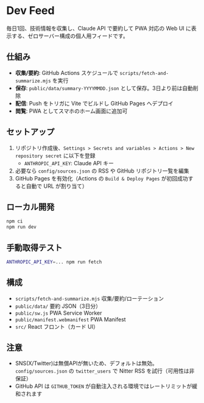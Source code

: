 # Dev Feed

毎日1回、技術情報を収集し、Claude API で要約して PWA 対応の Web UI に表示する、ゼロサーバー構成の個人用フィードです。

## 仕組み
- **収集/要約**: GitHub Actions スケジュールで `scripts/fetch-and-summarize.mjs` を実行
- **保存**: `public/data/summary-YYYYMMDD.json` として保存。3日より前は自動削除
- **配信**: Push をトリガに Vite でビルドし GitHub Pages へデプロイ
- **閲覧**: PWA としてスマホのホーム画面に追加可

## セットアップ
1. リポジトリ作成後、`Settings > Secrets and variables > Actions > New repository secret` に以下を登録
   - `ANTHROPIC_API_KEY`: Claude API キー
2. 必要なら `config/sources.json` の RSS や GitHub リポジトリ一覧を編集
3. GitHub Pages を有効化（Actions の `Build & Deploy Pages` が初回成功すると自動で URL が割り当て）

## ローカル開発
```bash
npm ci
npm run dev
```

## 手動取得テスト
```bash
ANTHROPIC_API_KEY=... npm run fetch
```

## 構成
- `scripts/fetch-and-summarize.mjs` 収集/要約/ローテーション
- `public/data/` 要約 JSON（3日分）
- `public/sw.js` PWA Service Worker
- `public/manifest.webmanifest` PWA Manifest
- `src/` React フロント（カード UI）

## 注意
- SNS(X/Twitter)は無償APIが無いため、デフォルトは無効。`config/sources.json` の `twitter_users` で Nitter RSS を試行（可用性は非保証）
- GitHub API は `GITHUB_TOKEN` が自動注入される環境ではレートリミットが緩和されます
